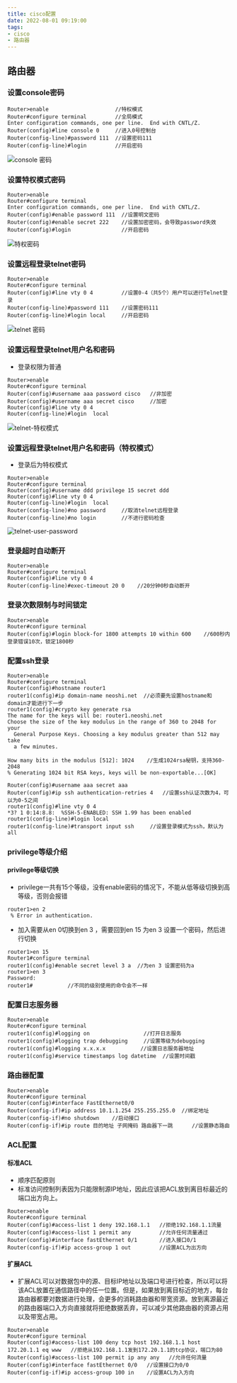 ```yaml
---
title: cisco配置
date: 2022-08-01 09:19:00
tags:
- cisco
- 路由器
---
```


## 路由器
### 设置console密码
```cisco
Router>enable                     //特权模式
Router#configure terminal         //全局模式
Enter configuration commands, one per line.  End with CNTL/Z.
Router(config)#line console 0     //进入0号控制台
Router(config-line)#password 111  //设置密码111
Router(config-line)#login         //开启密码
```
![console 密码](https://oxchang.coding.net/p/image-one/d/image/git/raw/master/cisco-%E8%B7%AF%E7%94%B1%E5%99%A8%E8%AE%BE%E7%BD%AE%E7%94%A8%E6%88%B7%E5%90%8D%E5%92%8C%E5%AF%86%E7%A0%81/console密码.JPG)

### 设置特权模式密码
```cisco
Router>enable
Router#configure terminal
Enter configuration commands, one per line.  End with CNTL/Z.
Router(config)#enable password 111  //设置明文密码
Router(config)#enable secret 222    //设置加密密码，会导致password失效
Router(config)#login                //开启密码
```
![特权密码](https://oxchang.coding.net/p/image-one/d/image/git/raw/master/cisco-%E8%B7%AF%E7%94%B1%E5%99%A8%E8%AE%BE%E7%BD%AE%E7%94%A8%E6%88%B7%E5%90%8D%E5%92%8C%E5%AF%86%E7%A0%81/特权密码.JPG)

### 设置远程登录telnet密码
```cisco
Router>enable
Router#configure terminal
Router(config)#line vty 0 4         //设置0-4（共5个）用户可以进行Telnet登录
Router(config-line)#password 111    //设置密码111
Router(config-line)#login local     //开启密码
```
![telnet 密码](https://oxchang.coding.net/p/image-one/d/image/git/raw/master/cisco-%E8%B7%AF%E7%94%B1%E5%99%A8%E8%AE%BE%E7%BD%AE%E7%94%A8%E6%88%B7%E5%90%8D%E5%92%8C%E5%AF%86%E7%A0%81/telnet%20%E5%AF%86%E7%A0%81.JPG)

### 设置远程登录telnet用户名和密码
* 登录权限为普通

```cisco
Router>enable
Router#configure terminal
Router(config)#username aaa password cisco   //非加密
Router(config)#username aaa secret cisco     //加密
Router(config)#line vty 0 4
Router(config-line)#login  local
```
![telnet-特权模式](https://oxchang.coding.net/p/image-one/d/image/git/raw/master/cisco-%E8%B7%AF%E7%94%B1%E5%99%A8%E8%AE%BE%E7%BD%AE%E7%94%A8%E6%88%B7%E5%90%8D%E5%92%8C%E5%AF%86%E7%A0%81/telnet普通权限.JPG)

### 设置远程登录telnet用户名和密码（特权模式）
* 登录后为特权模式

```cisco
Router>enable
Router#configure terminal
Router(config)#username ddd privilege 15 secret ddd
Router(config)#line vty 0 4
Router(config-line)#login  local
Router(config-line)#no password     //取消telnet远程登录
Router(config-line)#no login        //不进行密码检查
```
![telnet-user-password](https://oxchang.coding.net/p/image-one/d/image/git/raw/master/cisco-%E8%B7%AF%E7%94%B1%E5%99%A8%E8%AE%BE%E7%BD%AE%E7%94%A8%E6%88%B7%E5%90%8D%E5%92%8C%E5%AF%86%E7%A0%81/telnet-user-password.JPG)

### 登录超时自动断开
```cisco
Router>enable
Router#configure terminal
Router(config)#line vty 0 4
Router(config-line)#exec-timeout 20 0    //20分钟0秒自动断开
```

### 登录次数限制与时间锁定
```cisco
Router>enable
Router#configure terminal
Router(config)#login block-for 1800 attempts 10 within 600    //600秒内登录错误10次，锁定1800秒
```

### 配置ssh登录
```cisco
Router>enable
Router#configure terminal
Router(config)#hostname router1  
router1(config)#ip domain-name neoshi.net  //必须要先设置hostname和domain才能进行下一步
router1(config)#crypto key generate rsa
The name for the keys will be: router1.neoshi.net
Choose the size of the key modulus in the range of 360 to 2048 for your
  General Purpose Keys. Choosing a key modulus greater than 512 may take
  a few minutes.

How many bits in the modulus [512]: 1024    //生成1024rsa秘钥，支持360-2048
% Generating 1024 bit RSA keys, keys will be non-exportable...[OK]

Router(config)#username aaa secret aaa
Router(config)#ip ssh authentication-retries 4   //设置ssh认证次数为4，可以为0-5之间
router1(config)#line vty 0 4
*3? 1 0:14:8.8:  %SSH-5-ENABLED: SSH 1.99 has been enabled
router1(config-line)#login local
router1(config-line)#transport input ssh     //设置登录模式为ssh，默认为all
```

### privilege等级介绍
#### privilege等级切换
* privilege一共有15个等级，没有enable密码的情况下，不能从低等级切换到高等级，否则会报错
```
router1>en 2
 % Error in authentication.
 ```
* 加入需要从en 0切换到en 3 ，需要回到en 15 为en 3 设置一个密码，然后进行切换
```
router1>en 15
Router1#configure terminal
router1(config)#enable secret level 3 a  //为en 3 设置密码为a
router1>en 3
Password:
router1#           //不同的级别使用的命令会不一样
```

### 配置日志服务器
```
Router>enable
Router#configure terminal
router1(config)#logging on                 //打开日志服务
router1(config)#logging trap debugging     //设置等级为debugging
router1(config)#logging x.x.x.x           //设置日志服务器地址
router1(config)#service timestamps log datetime  //设置时间戳
```

### 路由器配置
```
Router>enable
Router#configure terminal
Router(config)#interface FastEthernet0/0
Router(config-if)#ip address 10.1.1.254 255.255.255.0  //绑定地址
Router(config-if)#no shutdown    //启动接口
Router(config-if)#ip route 目的地址 子网掩码 路由器下一跳      //设置静态路由
```

### ACL配置
#### 标准ACL
* 顺序匹配原则
* 标准访问控制列表因为只能限制源IP地址，因此应该把ACL放到离目标最近的端口出方向上。
```
Router>enable
Router#configure terminal
Router(config)#access-list 1 deny 192.168.1.1   //拒绝192.168.1.1流量
Router(config)#access-list 1 permit any         //允许任何流量通过
Router(config)#interface fastEthernet 0/1       //进入接口0/1
Router(config-if)#ip access-group 1 out         //设置ACL为出方向
```
#### 扩展ACL
* 扩展ACL可以对数据包中的源、目标IP地址以及端口号进行检查，所以可以将该ACL放置在通信路径中的任一位置。但是，如果放到离目标近的地方，每台路由器都要对数据进行处理，会更多的消耗路由器和带宽资源。放到离源最近的路由器端口入方向直接就将拒绝数据丢弃，可以减少其他路由器的资源占用以及带宽占用。
```
Router>enable
Router#configure terminal
Router(config)#access-list 100 deny tcp host 192.168.1.1 host 172.20.1.1 eq www   //拒绝从192.168.1.1发到172.20.1.1的tcp协议，端口为80
Router(config)#access-list 100 permit ip any any   //允许任何流量
Router(config)#interface fastEthernet 0/0   //设置接口为0/0
Router(config-if)#ip access-group 100 in    //设置ACL为入方向
```
